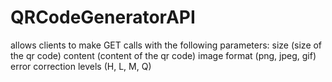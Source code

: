 # QRCodeGeneratorAPI
allows clients to make GET calls with the following parameters:
size (size of the qr code)
content (content of the qr code)
image format (png, jpeg, gif)
error correction levels (H, L, M, Q)
